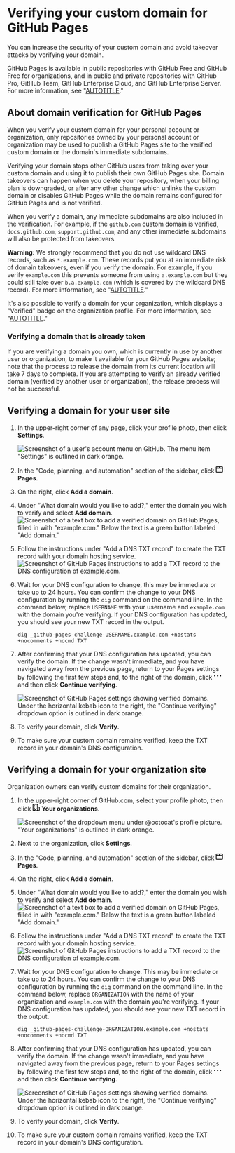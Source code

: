 # Verifying your custom domain for GitHub Pages

You can increase the security of your custom domain and avoid takeover attacks by verifying your domain.

GitHub Pages is available in public repositories with GitHub Free and GitHub Free for organizations, and in public and private repositories with GitHub Pro, GitHub Team, GitHub Enterprise Cloud, and GitHub Enterprise Server. For more information, see "[AUTOTITLE](/get-started/learning-about-github/githubs-plans)."

## About domain verification for GitHub Pages

When you verify your custom domain for your personal account or organization, only repositories owned by your personal account or organization may be used to publish a GitHub Pages site to the verified custom domain or the domain's immediate subdomains.

Verifying your domain stops other GitHub users from taking over your custom domain and using it to publish their own GitHub Pages site. Domain takeovers can happen when you delete your repository, when your billing plan is downgraded, or after any other change which unlinks the custom domain or disables GitHub Pages while the domain remains configured for GitHub Pages and is not verified.

When you verify a domain, any immediate subdomains are also included in the verification. For example, if the `github.com` custom domain is verified, `docs.github.com`, `support.github.com`, and any other immediate subdomains will also be protected from takeovers.

<div class="ghd-spotlight ghd-spotlight-warning border rounded-1 my-3 p-3 f5 color-border-danger-emphasis color-bg-danger">

**Warning:** We strongly recommend that you do not use wildcard DNS records, such as `*.example.com`. These records put you at an immediate risk of domain takeovers, even if you verify the domain. For example, if you verify `example.com` this prevents someone from using `a.example.com` but they could still take over `b.a.example.com` (which is covered by the wildcard DNS record). For more information, see "[AUTOTITLE](/pages/configuring-a-custom-domain-for-your-github-pages-site/verifying-your-custom-domain-for-github-pages)."

</div>

It's also possible to verify a domain for your organization, which displays a "Verified" badge on the organization  profile. For more information, see "[AUTOTITLE](/organizations/managing-organization-settings/verifying-or-approving-a-domain-for-your-organization)."

### Verifying a domain that is already taken

If you are verifying a domain you own, which is currently in use by another user or organization, to make it available for your GitHub Pages website; note that the process to release the domain from its current location will take 7 days to complete. If you are attempting to verify an already verified domain (verified by another user or organization), the release process will not be successful.

## Verifying a domain for your user site

1. In the upper-right corner of any page, click your profile photo, then click **Settings**.

    ![Screenshot of a user's account menu on GitHub. The menu item "Settings" is outlined in dark orange.](/assets/images/help/settings/userbar-account-settings.png)

1. In the "Code, planning, and automation" section of the sidebar, click **<svg version="1.1" width="16" height="16" viewBox="0 0 16 16" class="octicon octicon-browser" aria-hidden="true"><path d="M0 2.75C0 1.784.784 1 1.75 1h12.5c.966 0 1.75.784 1.75 1.75v10.5A1.75 1.75 0 0 1 14.25 15H1.75A1.75 1.75 0 0 1 0 13.25ZM14.5 6h-13v7.25c0 .138.112.25.25.25h12.5a.25.25 0 0 0 .25-.25Zm-6-3.5v2h6V2.75a.25.25 0 0 0-.25-.25ZM5 2.5v2h2v-2Zm-3.25 0a.25.25 0 0 0-.25.25V4.5h2v-2Z"></path></svg> Pages**.
1. On the right, click **Add a domain**.
1. Under "What domain would you like to add?," enter the domain you wish to verify and select **Add domain**.
    ![Screenshot of a text box to add a verified domain on GitHub Pages, filled in with "example.com." Below the text is a green button labeled "Add domain."](/assets/images/help/pages/verify-enter-domain.png)
1. Follow the instructions under "Add a DNS TXT record" to create the TXT record with your domain hosting service.
    ![Screenshot of GitHub Pages instructions to add a TXT record to the DNS configuration of example.com.](/assets/images/help/pages/verify-dns.png)
1. Wait for your DNS configuration to change, this may be immediate or take up to 24 hours. You can confirm the change to your DNS configuration by running the `dig` command on the command line. In the command below, replace `USERNAME` with your username and `example.com` with the domain you're verifying. If your DNS configuration has updated, you should see your new TXT record in the output.

   ```text
   dig _github-pages-challenge-USERNAME.example.com +nostats +nocomments +nocmd TXT
   ```

1. After confirming that your DNS configuration has updated, you can verify the domain. If the change wasn't immediate, and you have navigated away from the previous page, return to your Pages settings by following the first few steps and, to the right of the domain, click <svg version="1.1" width="16" height="16" viewBox="0 0 16 16" class="octicon octicon-kebab-horizontal" aria-label="The horizontal kebab icon" role="img"><path d="M8 9a1.5 1.5 0 1 0 0-3 1.5 1.5 0 0 0 0 3ZM1.5 9a1.5 1.5 0 1 0 0-3 1.5 1.5 0 0 0 0 3Zm13 0a1.5 1.5 0 1 0 0-3 1.5 1.5 0 0 0 0 3Z"></path></svg> and then click **Continue verifying**.

   ![Screenshot of GitHub Pages settings showing verified domains. Under the horizontal kebab icon to the right, the "Continue verifying" dropdown option is outlined in dark orange.](/assets/images/help/pages/verify-continue.png)
1. To verify your domain, click **Verify**.
1. To make sure your custom domain remains verified, keep the TXT record in your domain's DNS configuration.

## Verifying a domain for your organization site

Organization owners can verify custom domains for their organization.

1. In the upper-right corner of GitHub.com, select your profile photo, then click <svg version="1.1" width="16" height="16" viewBox="0 0 16 16" class="octicon octicon-organization" aria-hidden="true"><path d="M1.75 16A1.75 1.75 0 0 1 0 14.25V1.75C0 .784.784 0 1.75 0h8.5C11.216 0 12 .784 12 1.75v12.5c0 .085-.006.168-.018.25h2.268a.25.25 0 0 0 .25-.25V8.285a.25.25 0 0 0-.111-.208l-1.055-.703a.749.749 0 1 1 .832-1.248l1.055.703c.487.325.779.871.779 1.456v5.965A1.75 1.75 0 0 1 14.25 16h-3.5a.766.766 0 0 1-.197-.026c-.099.017-.2.026-.303.026h-3a.75.75 0 0 1-.75-.75V14h-1v1.25a.75.75 0 0 1-.75.75Zm-.25-1.75c0 .138.112.25.25.25H4v-1.25a.75.75 0 0 1 .75-.75h2.5a.75.75 0 0 1 .75.75v1.25h2.25a.25.25 0 0 0 .25-.25V1.75a.25.25 0 0 0-.25-.25h-8.5a.25.25 0 0 0-.25.25ZM3.75 6h.5a.75.75 0 0 1 0 1.5h-.5a.75.75 0 0 1 0-1.5ZM3 3.75A.75.75 0 0 1 3.75 3h.5a.75.75 0 0 1 0 1.5h-.5A.75.75 0 0 1 3 3.75Zm4 3A.75.75 0 0 1 7.75 6h.5a.75.75 0 0 1 0 1.5h-.5A.75.75 0 0 1 7 6.75ZM7.75 3h.5a.75.75 0 0 1 0 1.5h-.5a.75.75 0 0 1 0-1.5ZM3 9.75A.75.75 0 0 1 3.75 9h.5a.75.75 0 0 1 0 1.5h-.5A.75.75 0 0 1 3 9.75ZM7.75 9h.5a.75.75 0 0 1 0 1.5h-.5a.75.75 0 0 1 0-1.5Z"></path></svg> **Your organizations**.

   ![Screenshot of the dropdown menu under @octocat's profile picture. "Your organizations" is outlined in dark orange.](/assets/images/help/profile/your-organizations.png)

1. Next to the organization, click **Settings**.
1. In the "Code, planning, and automation" section of the sidebar, click **<svg version="1.1" width="16" height="16" viewBox="0 0 16 16" class="octicon octicon-browser" aria-hidden="true"><path d="M0 2.75C0 1.784.784 1 1.75 1h12.5c.966 0 1.75.784 1.75 1.75v10.5A1.75 1.75 0 0 1 14.25 15H1.75A1.75 1.75 0 0 1 0 13.25ZM14.5 6h-13v7.25c0 .138.112.25.25.25h12.5a.25.25 0 0 0 .25-.25Zm-6-3.5v2h6V2.75a.25.25 0 0 0-.25-.25ZM5 2.5v2h2v-2Zm-3.25 0a.25.25 0 0 0-.25.25V4.5h2v-2Z"></path></svg> Pages**.
1. On the right, click **Add a domain**.
1. Under "What domain would you like to add?," enter the domain you wish to verify and select **Add domain**.
    ![Screenshot of a text box to add a verified domain on GitHub Pages, filled in with "example.com." Below the text is a green button labeled "Add domain."](/assets/images/help/pages/verify-enter-domain.png)
1. Follow the instructions under "Add a DNS TXT record" to create the TXT record with your domain hosting service.
    ![Screenshot of GitHub Pages instructions to add a TXT record to the DNS configuration of example.com.](/assets/images/help/pages/verify-dns.png)
1. Wait for your DNS configuration to change. This may be immediate or take up to 24 hours. You can confirm the change to your DNS configuration by running the `dig` command on the command line. In the command below, replace `ORGANIZATION` with the name of your organization and `example.com` with the domain you're verifying. If your DNS configuration has updated, you should see your new TXT record in the output.

   ```text
   dig _github-pages-challenge-ORGANIZATION.example.com +nostats +nocomments +nocmd TXT
   ```

1. After confirming that your DNS configuration has updated, you can verify the domain. If the change wasn't immediate, and you have navigated away from the previous page, return to your Pages settings by following the first few steps and, to the right of the domain, click <svg version="1.1" width="16" height="16" viewBox="0 0 16 16" class="octicon octicon-kebab-horizontal" aria-label="The horizontal kebab icon" role="img"><path d="M8 9a1.5 1.5 0 1 0 0-3 1.5 1.5 0 0 0 0 3ZM1.5 9a1.5 1.5 0 1 0 0-3 1.5 1.5 0 0 0 0 3Zm13 0a1.5 1.5 0 1 0 0-3 1.5 1.5 0 0 0 0 3Z"></path></svg> and then click **Continue verifying**.

   ![Screenshot of GitHub Pages settings showing verified domains. Under the horizontal kebab icon to the right, the "Continue verifying" dropdown option is outlined in dark orange.](/assets/images/help/pages/verify-continue.png)
1. To verify your domain, click **Verify**.
1. To make sure your custom domain remains verified, keep the TXT record in your domain's DNS configuration.
